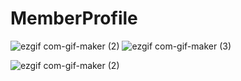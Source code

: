 # MemberProfile
![ezgif com-gif-maker (2)](https://user-images.githubusercontent.com/85047035/210577486-e8a5ab46-28be-46ef-949e-363914b700eb.gif)
![ezgif com-gif-maker (3)](https://user-images.githubusercontent.com/85047035/210577499-888180d6-95af-4a5d-aabc-a53610af3bfc.gif)

![ezgif com-gif-maker (2)](https://user-images.githubusercontent.com/85047035/210582190-8d619861-7eb9-4ea0-ae31-2157a34a8926.gif)
